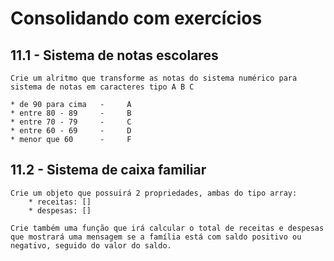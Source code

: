 # Consolidando com exercícios

## 11.1 - Sistema de notas escolares
    Crie um alritmo que transforme as notas do sistema numérico para sistema de notas em caracteres tipo A B C

    * de 90 para cima   -     A
    * entre 80 - 89     -     B
    * entre 70 - 79     -     C
    * entre 60 - 69     -     D
    * menor que 60      -     F

## 11.2 - Sistema de caixa familiar
    Crie um objeto que possuirá 2 propriedades, ambas do tipo array:
        * receitas: []
        * despesas: []
    
    Crie também uma função que irá calcular o total de receitas e despesas que mostrará uma mensagem se a família está com saldo positivo ou negativo, seguido do valor do saldo.